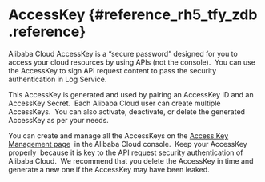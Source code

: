 # AccessKey {#reference_rh5_tfy_zdb .reference}

Alibaba Cloud AccessKey is a “secure password” designed for you to access your cloud resources by using APIs \(not the console\).  You can use the AccessKey to sign API request content to pass the security authentication in Log Service.

This AccessKey is generated and used by pairing an AccessKey ID and an AccessKey Secret.  Each Alibaba Cloud user can create multiple AccessKeys.  You can also activate, deactivate, or delete the generated AccessKey as per your needs.

You can create and manage all the AccessKeys on the [Access Key Management page](https://ak-console.aliyun.com/#/accesskey)  in the Alibaba Cloud console.  Keep your AccessKey properly  because it is key to the API request security authentication of Alibaba Cloud.  We recommend that you delete the AccessKey in time and generate a new one if the AccessKey may have been leaked.

